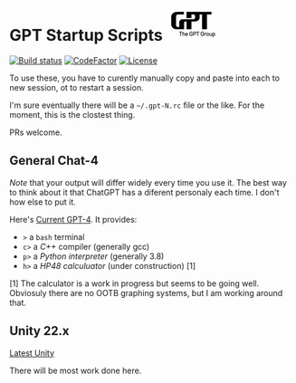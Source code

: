 # GPT Startup Scripts ![GPT](Resources/MainIcon-Small.png)
[![Build status](https://ci.appveyor.com/api/projects/status/github/cschladetsch/GPT-Startup-Scripts?svg=true)](https://ci.appveyor.com/project/cschladetsch/GPT-Startup-Scripts)
[![CodeFactor](https://www.codefactor.io/repository/github/cschladetsch/GPT-Startup-Scripts/badge)](https://www.codefactor.io/repository/github/cschladetsch/GPT-Startup-Scripts)
[![License](https://img.shields.io/github/license/cschladetsch/GPT-Startup-Scripts.svg?label=License&maxAge=86400)](/LICENSE)

To use these, you have to curently manually copy and paste into each to new session, ot to restart a session.

I'm sure eventually there will  be a `~/.gpt-N.rc` file or the like. For the moment, this is the clostest thing.

PRs welcome.

## General Chat-4

*Note* that your output will differ widely every time you use it. The best way to think about it that ChatGPT has a diferent personaly each time. I don't how else to put it.

Here's [Current GPT-4](GPT-Start-4.txt). It provides:

* `>` a `bash` terminal
* `c>` a *C++* compiler (generally gcc)
* `p>` a *Python interpreter* (generally 3.8)
* `h>` a *HP48 calculuator* (under construction) [1]

[1] The calculator is a work in progress but seems to be going well. Obviosuly there are no OOTB graphing systems, but I am working around that.

## Unity 22.x

[Latest Unity](Unity-22.x.txt)

There will be most work done here.
